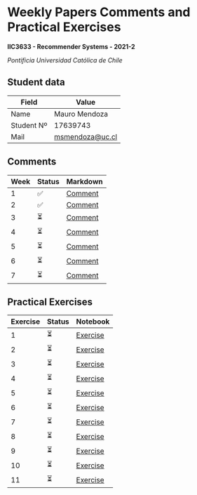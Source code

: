 # Weekly Papers Comments and Practical Exercises

**IIC3633 - Recommender Systems - 2021-2**

_Pontificia Universidad Católica de Chile_


## Student data

Field      | Value
---------- | -----------------
Name       | Mauro Mendoza
Student Nº | 17639743
Mail       | [msmendoza@uc.cl](mailto:msmendoza@uc.cl)

## Comments

Week |          Status          | Markdown
---- | -------------------------|-----------
1    | :white_check_mark:       | [Comment](https://github.com/msmendoza/lecturasIIC3633-2021/blob/master/Comments/lectura1.MD)
2    | :white_check_mark:       | [Comment](https://github.com/msmendoza/lecturasIIC3633-2021/blob/master/Comments/lectura2.MD)
3    | :hourglass_flowing_sand: | [Comment](https://github.com/msmendoza/lecturasIIC3633-2021)
4    | :hourglass_flowing_sand: | [Comment](https://github.com/msmendoza/lecturasIIC3633-2021)
5    | :hourglass_flowing_sand: | [Comment](https://github.com/msmendoza/lecturasIIC3633-2021)
6    | :hourglass_flowing_sand: | [Comment](https://github.com/msmendoza/lecturasIIC3633-2021)
7    | :hourglass_flowing_sand: | [Comment](https://github.com/msmendoza/lecturasIIC3633-2021)

## Practical Exercises

Exercise |          Status          | Notebook
-------- | ------------------------ | ---------
1        | :hourglass_flowing_sand: | [Exercise](https://github.com/msmendoza/lecturasIIC3633-2021)
2        | :hourglass_flowing_sand: | [Exercise](https://github.com/msmendoza/lecturasIIC3633-2021)
3        | :hourglass_flowing_sand: | [Exercise](https://github.com/msmendoza/lecturasIIC3633-2021)
4        | :hourglass_flowing_sand: | [Exercise](https://github.com/msmendoza/lecturasIIC3633-2021)
5        | :hourglass_flowing_sand: | [Exercise](https://github.com/msmendoza/lecturasIIC3633-2021)
6        | :hourglass_flowing_sand: | [Exercise](https://github.com/msmendoza/lecturasIIC3633-2021)
7        | :hourglass_flowing_sand: | [Exercise](https://github.com/msmendoza/lecturasIIC3633-2021)
8        | :hourglass_flowing_sand: | [Exercise](https://github.com/msmendoza/lecturasIIC3633-2021)
9        | :hourglass_flowing_sand: | [Exercise](https://github.com/msmendoza/lecturasIIC3633-2021)
10       | :hourglass_flowing_sand: | [Exercise](https://github.com/msmendoza/lecturasIIC3633-2021)
11       | :hourglass_flowing_sand: | [Exercise](https://github.com/msmendoza/lecturasIIC3633-2021)

[comment]: <> (:hourglass_flowing_sand:)
[comment]: <> (:white_check_mark:)
